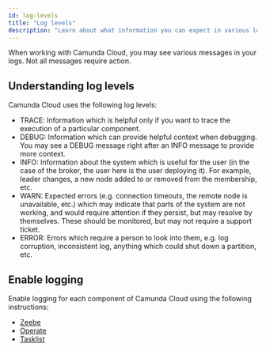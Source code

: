 ```yaml
---
id: log-levels
title: "Log levels"
description: "Learn about what information you can expect in various log levels and how to handle them"
---
```


When working with Camunda Cloud, you may see various messages in your logs. Not all messages require action.

## Understanding log levels

Camunda Cloud uses the following log levels:

* TRACE: Information which is helpful only if you want to trace the execution of a particular component.
* DEBUG: Information which can provide helpful context when debugging. You may see a DEBUG message right after an INFO message to provide more context.
* INFO: Information about the system which is useful for the user (in the case of the broker, the user here is the user deploying it). For example, leader changes, a new node added to or removed from the membership, etc.
* WARN: Expected errors (e.g. connection timeouts, the remote node is unavailable, etc.) which may indicate that parts of the system are not working, and would require attention if they persist, but may resolve by themselves. These should be monitored, but may not require a support ticket.
* ERROR: Errors which require a person to look into them, e.g. log corruption, inconsistent log, anything which could shut down a partition, etc.

## Enable logging

Enable logging for each component of Camunda Cloud using the following instructions:

* [Zeebe](../zeebe-deployment/configuration/logging.md)
* [Operate](../operate-deployment/configuration.md#logging)
* [Tasklist](../tasklist-deployment/configuration.md#logging)

